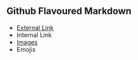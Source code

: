 ## Github Flavoured Markdown
* [External Link](https://help.github.com/en)
* Internal Link
* [Images]([https://github.com/carlosdenegri/authoring/tree/main](https://github.com/carlosdenegri/authoring/tree/main/Pictures)https://github.com/carlosdenegri/authoring/tree/main/Pictures)
* Emojis  
